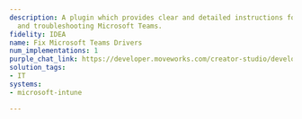 ```yaml
---
description: A plugin which provides clear and detailed instructions for managing
  and troubleshooting Microsoft Teams.
fidelity: IDEA
name: Fix Microsoft Teams Drivers
num_implementations: 1
purple_chat_link: https://developer.moveworks.com/creator-studio/developer-tools/purple-chat-builder/?workspace=%7B%22title%22%3A%22My+Workspace%22%2C%22botSettings%22%3A%7B%7D%2C%22mocks%22%3A%5B%7B%22id%22%3A6379%2C%22title%22%3A%22Mock+1%22%2C%22transcript%22%3A%7B%22settings%22%3A%7B%22colorStyle%22%3A%22LIGHT%22%2C%22startTime%22%3A%2211%3A43+AM%22%2C%22defaultPerson%22%3A%22GWEN%22%2C%22editable%22%3Atrue%7D%2C%22messages%22%3A%5B%7B%22from%22%3A%22USER%22%2C%22text%22%3A%22%3Cp%3EMy+MS+Teams+is+having+audio+issues.%3Cbr%3E%3C%2Fp%3E%22%7D%2C%7B%22from%22%3A%22BOT%22%2C%22text%22%3A%22%3Cp%3EThis+is+a+common+issue+and+I+can+usually+fix+it+by+reinstalling+your+MS+Teams+audio+drivers.%3Cbr%3E%3C%2Fp%3E%22%2C%22cards%22%3A%5B%7B%22title%22%3A%22%3Cp%3ECan+I+reinstall+them+now%3F%3Cbr%3E%3C%2Fp%3E%22%2C%22text%22%3A%22%3Cp%3EThis+will+take+%7E5+minutes.%3Cbr%3E%3C%2Fp%3E%22%2C%22buttons%22%3A%5B%7B%22style%22%3A%22PRIMARY%22%2C%22text%22%3A%22Reinstall%22%7D%2C%7B%22text%22%3A%22No+thanks%22%7D%5D%7D%5D%7D%5D%7D%7D%5D%7D
solution_tags:
- IT
systems:
- microsoft-intune

---
```

